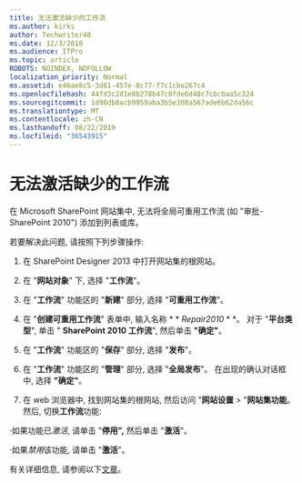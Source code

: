 ```yaml
---
title: 无法激活缺少的工作流
ms.author: kirks
author: Techwriter40
ms.date: 12/3/2018
ms.audience: ITPro
ms.topic: article
ROBOTS: NOINDEX, NOFOLLOW
localization_priority: Normal
ms.assetid: e46ae8c5-3d81-457e-8c77-f7c1cbe267c4
ms.openlocfilehash: 44fd3c2d1e8b278b47c0fde6d48c7cbcbaa5c324
ms.sourcegitcommit: 1d98db8acb9959aba3b5e308a567ade6b62da56c
ms.translationtype: MT
ms.contentlocale: zh-CN
ms.lasthandoff: 08/22/2019
ms.locfileid: "36543915"
---
```

# <a name="missing-workflow-failed-to-activate"></a>无法激活缺少的工作流

在 Microsoft SharePoint 网站集中, 无法将全局可重用工作流 (如 "审批-SharePoint 2010") 添加到列表或库。
  
若要解决此问题, 请按照下列步骤操作: 
  
1. 在 SharePoint Designer 2013 中打开网站集的根网站。
  
2. 在 "**网站对象**" 下, 选择 "**工作流**"。 
  
3. 在 "**工作流**" 功能区的 "**新建**" 部分, 选择 "**可重用工作流**"。 
  
4. 在 "**创建可重用工作流**" 表单中, 输入名称 * * *Repair2010* * *。 对于 "**平台类型**", 单击 " **SharePoint 2010 工作流**", 然后单击 **"确定"**。 
  
1. 在 "**工作流**" 功能区的 "**保存**" 部分, 选择 "**发布**"。 
  
2. 在 "**工作流**" 功能区的 "**管理**" 部分, 选择 "**全局发布**"。 在出现的确认对话框中, 选择 **"确定"**。 
  
3. 在 web 浏览器中, 找到网站集的根网站, 然后访问 "**网站设置** \> "**网站集功能**。 然后, 切换**工作流**功能: 
  
·如果功能已*激活*, 请单击 "**停用",** 然后单击 "**激活**"。 
  
·如果*禁用*该功能, 请单击 "**激活**"。 
  
有关详细信息, 请参阅以下[文章](https://go.microsoft.com/fwlink/?linkid=2047770&amp;clcid=0x409)。
  

